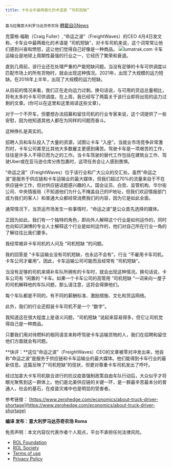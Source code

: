 ```yaml
---
title: 卡车业中最两极化的术语是 “司机短缺”
---
```

`喜马拉雅意大利罗马达芬奇农场` [轉載自GNews](https://gnews.org/zh-hans/2288030/)

克雷格·福勒（Craig Fuller）*,*“命运之波”（FreightWaves）的CEO 4月4日发文称，卡车业中最两极化的术语是 “司机短缺”，对卡车司机来说，这个词常常让他们感到兴奋和愤怒，这让他们觉得自己好像是一种商品。
![](https://assets.gnews.org/wp-content/uploads/2022/04/T.png)lumatrak.com
卡车运输业是地球上周期性最强的行业之一，它经历了繁荣和衰退。

直到几周前，该行业还在处理严重的产能短缺问题。当没有足够的卡车可供调度以匹配市场上的所有货物时，就会出现这种情况。2021年，出现了大规模的运力短缺。在2018年上半年，出现了大规模的运力短缺。

从目前的情况来看，我们正在走向运力过剩。换句话说，与可用的货运总量相比，将有太多的卡车可供调度。在上周，我已经写了两篇关于该行业即将出现的运力过剩的文章。(你可以在这里和这里阅读这些文章）。

对于一个不开车，但要想办法招募和留住司机的行业专家来说，这个词提供了一些安慰，因为他知道其他人都在为同样的问题而奋斗。

这种挣扎是真实的。

招聘人员和车队投入了大量的资源，试图让卡车 “入座”。当就业市场竞争非常激烈时，卡车公司甚至比其他大多数雇主更感到痛苦。驾驶卡车是一项艰苦的工作，往往是许多人不得已而为之的工作。当卡车驾驶的替代工作包括在建筑业工作、驾驶Uber或在亚马逊仓库分拣包裹时，这项任务会让人感到畏惧。

“命运之波”（FreightWaves）位于该行业和广大公众的交汇处。虽然“命运之波”是服务于供应链和卡车运输业的最大媒体，但我们超过70%的流量来自于不在供应链中工作，但对供应链话题感兴趣的人。国会议员、白宫、监管机构、华尔街公司、中央情报局（不知道他们为什么不掩盖自己的IP地址，但我们欢迎情报部门成为我们的客人）和普通大众都经常消费我们的内容，因为它是如此全面。

通常情况下，当货运市场发生一些事情时，“命运之波”是公众首先选择的媒体。

正因为如此，我们有一个独特的角色，即向外人解释这个行业是如何运作的，同时也向知识渊博的专业人士解释这个行业是如何运作的，他们对自己所在行业一角的了解往往比我们要多。

我经常被非卡车司机的人问及 “司机短缺 ”的问题。

我的回答是 “卡车运输业没有司机短缺，也永远不会有”。行业 “不雇用卡车司机，卡车公司才雇用”。因此，卡车运输公司可能而且经常有 “司机短缺”。

当没有足够的司机来填补车队所拥有的卡车时，就会出现这种情况。换句话说，卡车公司有 “闲置的 ”卡车。如果一个卡车公司的高管用 “司机短缺 ”一词来向一屋子的司机解释他的车队问题，那么请注意，这将会得罪他们。

每个车队都是不同的，有不同的薪酬标准、激励措施、文化和货运网络。

此外，我们的行业还假装卡车司机不是一个 “数字”。

我知道这在很大程度上是语义问题，“司机短缺 ”说起来容易得多，但它让司机觉得自己是一种商品。

只要我们用对待燃料的相同语言来称呼驾驶卡车运输货物的人，我们在招聘和留住他们方面就会有问题。

**快评：**这位“命运之波”（FreightWaves）CEO的文章被零对冲发出来，他自称“命运之波”是服务于供应链和卡车运输业的最大媒体。他们能得到卡车行业的最新信息。这篇反映了“司机短缺”的现状，但更对尊重卡车司机发出了呼吁。

经过加拿大卡车司机联合进行的抗议疫苗强制政策自由车队行动后，大众似乎才将眼光聚焦到这一群体上。他们是北美供应链的关键一环，是一群最辛苦最本分的普通人，社会的基石，在疫苗灾难中也是明显的受害者。

参考链接：
[https://www.zerohedge.com/economics/about-truck-driver-shortage](https://www.zerohedge.com/economics/about-truck-driver-shortage)

**编译 发布：意大利罗马达芬奇农场 Roma**

 

免责声明：本文内容仅代表作者个人观点，平台不承担任何法律风险。

- [ROL Foundation](https://rolfoundation.org/)
- [ROL Society](https://rolsociety.org/)
- [Terms of use](https://gnews.org/terms-of-use-3/)
- [Privacy Policy](https://gnews.org/privacy-policy/)
